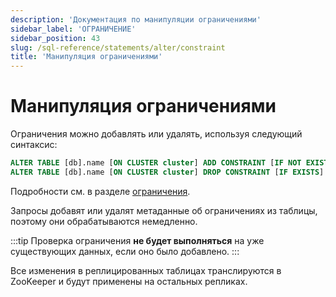 ```yaml
---
description: 'Документация по манипуляции ограничениями'
sidebar_label: 'ОГРАНИЧЕНИЕ'
sidebar_position: 43
slug: /sql-reference/statements/alter/constraint
title: 'Манипуляция ограничениями'
---
```



# Манипуляция ограничениями

Ограничения можно добавлять или удалять, используя следующий синтаксис:

```sql
ALTER TABLE [db].name [ON CLUSTER cluster] ADD CONSTRAINT [IF NOT EXISTS] constraint_name CHECK expression;
ALTER TABLE [db].name [ON CLUSTER cluster] DROP CONSTRAINT [IF EXISTS] constraint_name;
```

Подробности см. в разделе [ограничения](../../../sql-reference/statements/create/table.md#constraints).

Запросы добавят или удалят метаданные об ограничениях из таблицы, поэтому они обрабатываются немедленно.

:::tip
Проверка ограничения **не будет выполняться** на уже существующих данных, если оно было добавлено.
:::

Все изменения в реплицированных таблицах транслируются в ZooKeeper и будут применены на остальных репликах.
